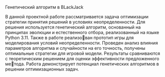 Генетический алгоритм в BLackJack

В данной проектной работе рассматривается задача оптимизации стратегии принятия решений в условиях неопределенности. Для решения используется генетический алгоритм, основанный на принципах эволюции и естественного отбора, реализованный на языке Python 3.11. Также в работе реализован прототип игры для моделирования условий неопределенности. Проведен
анализ влияния параметров алгоритма и случайности на его точность, получены оптимальные стратегии для игровой модели. Результаты сравниваются
с теоретическим решением для оценки эффективности предложенного метода. Работа демонстрирует потенциал генетических алгоритмов в решении
оптимизационных задач.

